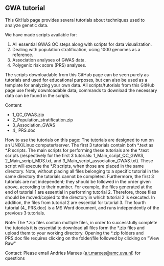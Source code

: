 GWA tutorial
-------------------------------------------------------------------------------------------------------------


This GitHub page provides several tutorials about techniques used to analyze genetic data. 

We have made scripts available for:
1) All essential GWAS QC steps along with scripts for data visualization.
2) Dealing with population stratification, using 1000 genomes as a reference.
3) Association analyses of GWAS data.
4) Polygenic risk score (PRS) analyses.

The scripts downloadable from this GitHub page can be seen purely as tutorials and used for educational purposes, but can also be used as a template for analyzing your own data.
All scripts/tutorials from this GitHub page use freely downloadable data, commands to download the necessary data can be found in the scripts. 

Content:
* 1_QC_GWAS.zip
* 2_Population_stratification.zip
* 3_Association_GWAS
* 4_ PRS.doc
  
How to use the tutorials on this page:
The tutorials are designed to run on an UNIX/Linux computer/server. The first 3 tutorials contain both *.text as *.R scripts. The main scripts for performing these tutorials are the *.text scripts (respectively for the first 3 tutorials: 1_Main_script_QC_GWAS, 2_Main_script_MDS.txt, and 3_Main_script_association_GWAS.txt). These script will execute the *.R scripts, when those are placed in the same directory. 
Note, without placing all files belonging to a specific tutorial in the same directory the tutorials cannot be completed. 
Furthermore, the first 3 tutorials are not independent; they should be followed in the order given above, according to their number. For example, the files generated at the end of tutorial 1 are essential in performing tutorial 2. Therefore, those files should be moved/copied to the directory in which tutorial 2 is executed. In addition, the files from tutorial 2 are essential for tutorial 3.
The fourth tutorial (4_ PRS.doc) is a MS Word document, and runs independently of the previous 3 tutorials.

Note:
The *.zip files contain multiple files, in order to successfully complete the tutorials it is essential to download all files form the *.zip files and upload them to your working directory.
    Opening the *.zip folders and PRS.doc file requires clicking on the folder/file followed by clicking on "View Raw"

Contact:
Please email Andries Marees (a.t.marees@amc.uva.nl) for questions
